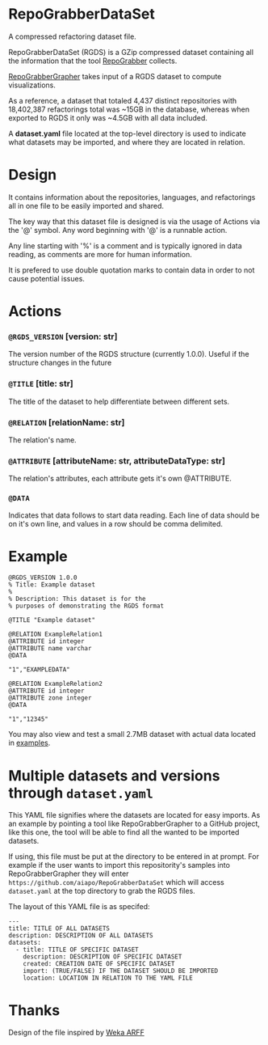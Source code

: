 # RepoGrabberDataSet
A compressed refactoring dataset file.

RepoGrabberDataSet (RGDS) is a GZip compressed dataset containing all the information that the tool [RepoGrabber](https://github.com/aiapo/RepoGrabber) collects.

[RepoGrabberGrapher](https://github.com/aiapo/RepoGrabberGrapher) takes input of a RGDS dataset to compute visualizations.

As a reference, a dataset that totaled 4,437 distinct repositories with 18,402,387 refactorings total was ~15GB in the database, whereas when exported to RGDS it only was ~4.5GB with all data included.

A **dataset.yaml** file located at the top-level directory is used to indicate what datasets may be imported, and where they are located in relation.

# Design
It contains information about the repositories, languages, and refactorings all in one file to be easily imported and shared.

The key way that this dataset file is designed is via the usage of Actions via the '@' symbol. Any word beginning with '@' is a runnable action.

Any line starting with '%' is a comment and is typically ignored in data reading, as comments are more for human information.

It is prefered to use double quotation marks to contain data in order to not cause potential issues.

# Actions
### `@RGDS_VERSION` [version: str]
The version number of the RGDS structure (currently 1.0.0).
Useful if the structure changes in the future

### `@TITLE` [title: str]
The title of the dataset to help differentiate between different sets.

### `@RELATION` [relationName: str]
The relation's name.

### `@ATTRIBUTE` [attributeName: str, attributeDataType: str]
The relation's attributes, each attribute gets it's own @ATTRIBUTE.

### `@DATA`
Indicates that data follows to start data reading.
Each line of data should be on it's own line, and values in a row should be comma delimited.

# Example
```
@RGDS_VERSION 1.0.0
% Title: Example dataset
% 
% Description: This dataset is for the
% purposes of demonstrating the RGDS format

@TITLE "Example dataset"

@RELATION ExampleRelation1
@ATTRIBUTE id integer
@ATTRIBUTE name varchar
@DATA

"1","EXAMPLEDATA"

@RELATION ExampleRelation2
@ATTRIBUTE id integer
@ATTRIBUTE zone integer
@DATA

"1","12345"
```

You may also view and test a small 2.7MB dataset with actual data located in [examples](https://github.com/aiapo/RepoGrabberDataSet/blob/main/examples/example.rgds).

# Multiple datasets and versions through `dataset.yaml`
This YAML file signifies where the datasets are located for easy imports. As an example by pointing a tool like RepoGrabberGrapher to a GitHub project, like this one, the tool will be able to find all the wanted to be imported datasets.

If using, this file must be put at the directory to be entered in at prompt. For example if the user wants to import this repositority's samples into RepoGrabberGrapher they will enter `https://github.com/aiapo/RepoGrabberDataSet` which will access `dataset.yaml` at the top directory to grab the RGDS files.

The layout of this YAML file is as specifed:

```
---
title: TITLE OF ALL DATASETS
description: DESCRIPTION OF ALL DATASETS
datasets:
  - title: TITLE OF SPECIFIC DATASET
    description: DESCRIPTION OF SPECIFIC DATASET
    created: CREATION DATE OF SPECIFIC DATASET
    import: (TRUE/FALSE) IF THE DATASET SHOULD BE IMPORTED
    location: LOCATION IN RELATION TO THE YAML FILE
```

# Thanks
Design of the file inspired by [Weka ARFF](https://waikato.github.io/weka-wiki/formats_and_processing/arff_stable/)